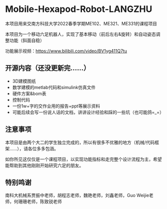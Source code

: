 # Mobile-Hexapod-Robot-LANGZHU
本项目用来交南方科技大学2022春季学期ME102、ME321、ME331的课程项目

本项目为一个移动六足机器人，实现了基本移动（前后左右&旋转）和自动姿态调整功能（斜面自稳）

功能展示视频：https://www.bilibili.com/video/BV1yg411Q7tu

## 开源内容（还没更新完……）
* 3D建模图纸
* 数学建模的metlab代码和simulink仿真文件
* 硬件方案&bom表
* 控制代码
* 一份1w+字的交作业用的报告+ppt等展示资料
* 可能后续会写一份说人话的文档，讲讲设计经验和踩的一些坑（也可能鸽=_=）

## 注意事项
本项目是由两个大二的学生独立完成的，所以有很多不优雅的地方（机械/代码框架……），请各位多多包涵。

如你所见这仅仅是一个课程项目，以实现功能指标和走完整个设计流程为主，希望能帮助到其他刚刚开始研究六足的朋友。


## 特别鸣谢
南科大机械系贾振中老师，胡程志老师，魏艳老师，刘鑫老师，Guo Weijie老师，何珊珊老师，陈致锐老师
